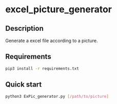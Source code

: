 # excel_picture_generator

## Description

Generate a excel file according to a picture.

## Requirements

```bash
pip3 install -r requirements.txt
```

## Quick start

```bash
python3 ExPic_generator.py [/path/to/picture]
```
